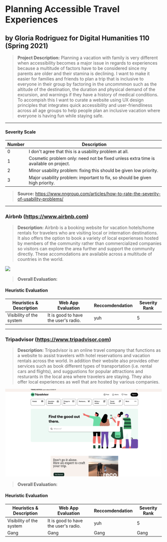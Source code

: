 # Planning Accessible Travel Experiences
## by Gloria Rodriguez for Digital Humanities 110 (Spring 2021)
> **Project Description:** Planning a vacation with family is very different when accessibility becomes a major issue in regards to experiences because a multitude of factors have to be considered since my parents are older and their stamina is declining. I want to make it easier for families and friends to plan a trip that is inclusive to everyone in their group by factoring in the uncommmon such as the altitude of the destination, the duration  and physical demand of the excursion, and warnings if they have a history of medical conditions. To accompish this I want to curate a website using UX design principles that integrates quick accessibility and user-friendliness across all age groups to help people plan an inclusive vacation where everyone is having fun while staying safe.

---
#### Severity Scale 
| Number | Description |
| --- | --- | 
| 0 | I don't agree that this is a usability problem at all.|
| 1 | Cosmetic problem only: need not be fixed unless extra time is available on project.|
| 2 | Minor usability problem: fixing this should be given low priority.|
| 3 | Major usability problem: important to fix, so should be given high priority.|
> **Source:** https://www.nngroup.com/articles/how-to-rate-the-severity-of-usability-problems/

---
### Airbnb (https://www.airbnb.com)
>**Description:** Airbnb is a booking website for vacation hotels/home rentals for travelers who are visiting local or internation destinations. It also offers the option to book a variety of local experienses hosted by members of the community rather than commercialized companies so visitors can explore the area further and support the community directly. These accomodations are available across a multitude of countries in the world. 
<img src="./images/airbnbScreenshot.png" width ="1000px">

> **Overall Evaluation:** 

#### Heuristic Evaluation 
| Heuristics & Description | Web App Evaluation | Reccomdendation | Severity Rank |
| ---------- | ---| --- | --- |
| Visibility of the system | It is good to have the user's radio. | yuh | 5 |

---
### Tripadvisor (https://www.tripadvisor.com)
>**Description:** Tripadvisor is an online travel company that functions as a website to assist travelers with hotel reservations and vacation rentals across the world. In addition their website also provides other services such as book different types of transportation (i.e. rental cars and flights), and suggustions for popular attractions and resturants in the local area where travelers are staying. They also offer local experiences as well that are hosted by various companies. 
<img src="./images/tripadvisorScreenshot.png" width ="1000px">

> **Overall Evaluation:**


#### Heuristic Evaluation 
| Heuristics & Description | Web App Evaluation | Reccomdendation | Severity Rank |
| ---------- | ---| --- | --- |
| Visibility of the system | It is good to have the user's radio. | yuh | 5 |
| Gang | Gang | Gang | Gang |
